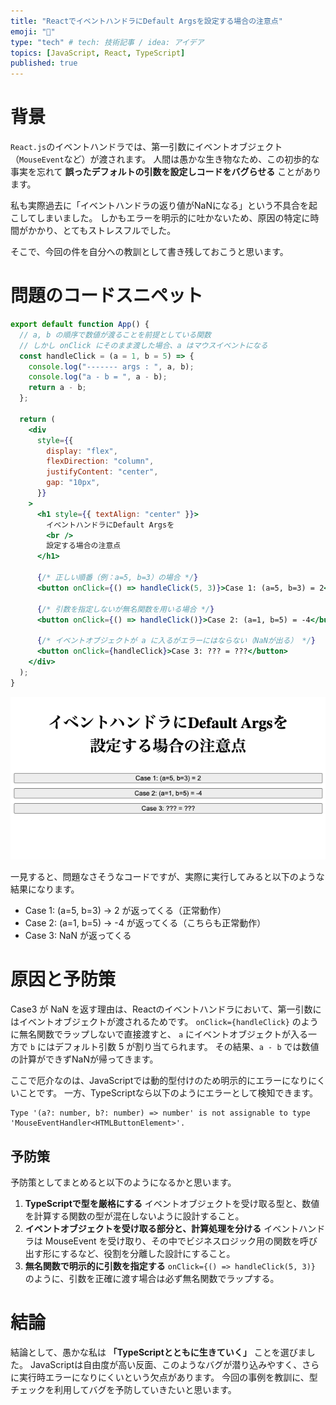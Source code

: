 ```yaml
---
title: "ReactでイベントハンドラにDefault Argsを設定する場合の注意点"
emoji: "📑"
type: "tech" # tech: 技術記事 / idea: アイデア
topics: [JavaScript, React, TypeScript]
published: true
---
```


# 背景

`React.js`のイベントハンドラでは、第一引数にイベントオブジェクト（`MouseEvent`など）が渡されます。
人間は愚かな生き物なため、この初歩的な事実を忘れて **誤ったデフォルトの引数を設定しコードをバグらせる** ことがあります。

私も実際過去に「イベントハンドラの返り値がNaNになる」という不具合を起こしてしまいました。
しかもエラーを明示的に吐かないため、原因の特定に時間がかかり、とてもストレスフルでした。

そこで、今回の件を自分への教訓として書き残しておこうと思います。


# 問題のコードスニペット

```jsx
export default function App() {
  // a, b の順序で数値が渡ることを前提としている関数
  // しかし onClick にそのまま渡した場合、a はマウスイベントになる
  const handleClick = (a = 1, b = 5) => {
    console.log("------- args : ", a, b);
    console.log("a - b = ", a - b);
    return a - b;
  };

  return (
    <div
      style={{
        display: "flex",
        flexDirection: "column",
        justifyContent: "center",
        gap: "10px",
      }}
    >
      <h1 style={{ textAlign: "center" }}>
        イベントハンドラにDefault Argsを
        <br />
        設定する場合の注意点
      </h1>

      {/* 正しい順番（例：a=5, b=3）の場合 */}
      <button onClick={() => handleClick(5, 3)}>Case 1: (a=5, b=3) = 2</button>

      {/* 引数を指定しないが無名関数を用いる場合 */}
      <button onClick={() => handleClick()}>Case 2: (a=1, b=5) = -4</button>

      {/* イベントオブジェクトが a に入るがエラーにはならない（NaNが出る） */}
      <button onClick={handleClick}>Case 3: ??? = ???</button>
    </div>
  );
}

```



![alt text](/images/doc11/image.png)

一見すると、問題なさそうなコードですが、実際に実行してみると以下のような結果になります。

- Case 1: (a=5, b=3) → 2 が返ってくる（正常動作）
- Case 2: (a=1, b=5) → -4 が返ってくる（こちらも正常動作）
- Case 3: NaN が返ってくる



# 原因と予防策

Case3 が NaN を返す理由は、Reactのイベントハンドラにおいて、第一引数にはイベントオブジェクトが渡されるためです。
`onClick={handleClick}` のように無名関数でラップしないで直接渡すと、
`a` にイベントオブジェクトが入る一方で `b` にはデフォルト引数 5 が割り当てられます。
その結果、`a - b` では数値の計算ができずNaNが帰ってきます。

ここで厄介なのは、JavaScriptでは動的型付けのため明示的にエラーになりにくいことです。
一方、TypeScriptなら以下のようにエラーとして検知できます。

```text
Type '(a?: number, b?: number) => number' is not assignable to type 'MouseEventHandler<HTMLButtonElement>'.
```

## 予防策
予防策としてまとめると以下のようになるかと思います。

1. **TypeScriptで型を厳格にする**
  イベントオブジェクトを受け取る型と、数値を計算する関数の型が混在しないように設計すること。
1. **イベントオブジェクトを受け取る部分と、計算処理を分ける**
  イベントハンドラは MouseEvent を受け取り、その中でビジネスロジック用の関数を呼び出す形にするなど、役割を分離した設計にすること。
1. **無名関数で明示的に引数を指定する**
  `onClick={() => handleClick(5, 3)}` のように、引数を正確に渡す場合は必ず無名関数でラップする。

# 結論
結論として、愚かな私は **「TypeScriptとともに生きていく」** ことを選びました。
JavaScriptは自由度が高い反面、このようなバグが潜り込みやすく、さらに実行時エラーになりにくいという欠点があります。
今回の事例を教訓に、型チェックを利用してバグを予防していきたいと思います。